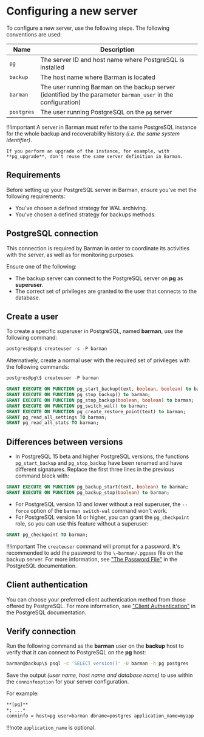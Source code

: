 # Configuring a new server

To configure a new server, use the following steps. The following conventions are used:

|**Name**|**Description**|
|--------|---------------|
|`pg`|The server ID and host name where PostgreSQL is installed|
|`backup`|The host name where Barman is located|
|`barman`|The user running Barman on the backup server (identified by the parameter `barman_user` in the configuration)|
|`postgres`|The user running PostgreSQL on the `pg` server|

!!!important
    A server in Barman must refer to the same PostgreSQL instance for the whole backup and recoverability history *(i.e. the same system identifier)*.  
    
    If you perform an upgrade of the instance, for example, with **pg_upgrade**, don't reuse the same server definition in Barman.

## Requirements

Before setting up your PostgreSQL server in Barman, ensure you've met the following requirements:

- You've chosen a defined strategy for WAL archiving.
- You've chosen a defined strategy for backups methods.

## PostgreSQL connection

This connection is required by Barman in order to coordinate its activities with the server, as well as for monitoring purposes.

Ensure one of the following:

 - The backup server can connect to the PostgreSQL server on **pg** as **superuser**.
 - The correct set of privileges are granted to the user that connects to the database.

## Create a user

To create a specific superuser in PostgreSQL, named **barman**, use the following command:
```sql
postgres@pg\$ createuser -s -P barman
```

Alternatively, create a normal user with the required set of privileges with the following commands:
```sql
postgres@pg\$ createuser -P barman
```
```sql
GRANT EXECUTE ON FUNCTION pg_start_backup(text, boolean, boolean) to barman;
GRANT EXECUTE ON FUNCTION pg_stop_backup() to barman;
GRANT EXECUTE ON FUNCTION pg_stop_backup(boolean, boolean) to barman;
GRANT EXECUTE ON FUNCTION pg_switch_wal() to barman;
GRANT EXECUTE ON FUNCTION pg_create_restore_point(text) to barman;
GRANT pg_read_all_settings TO barman;
GRANT pg_read_all_stats TO barman;
```
## Differences between versions

- In PostgreSQL 15 beta and higher PostgreSQL versions, the functions `pg_start_backup` and `pg_stop_backup` have been renamed and have different signatures. Replace the first three lines in the previous command block with:
```sql
GRANT EXECUTE ON FUNCTION pg_backup_start(text, boolean) to barman;
GRANT EXECUTE ON FUNCTION pg_backup_stop(boolean) to barman;
```
- For PostgreSQL version 13 and lower without a real superuser, the `--force` option of the `barman switch-wal` command won't work.  
- For PostgreSQL version 14 or higher, you can grant the `pg_checkpoint` role, so you can use this feature without a superuser:
```sql
GRANT pg_checkpoint TO barman;
```
!!!important
    The `createuser` command will prompt for a password.  It's recommended to add the password to the `\~barman/.pgpass` file on the backup server. For more information, see ["The Password File"](https://www.postgresql.org/docs/current/static/libpq-pgpass.html) in the PostgreSQL documentation.
    
## Client authentication

You can choose your preferred client authentication method from those offered by PostgreSQL. For more information, see ["Client Authentication"](https://www.postgresql.org/docs/current/static/client-authentication.html) in the PostgreSQL documentation.

## Verify connection

Run the following command as the **barman** user on the **backup** host to verify that it can connect to PostgreSQL on the **pg** host:

```bash
barman@backup\$ psql -c 'SELECT version()' -U barman -h pg postgres
```
Save the output *(user name, host name and database name)* to use within the `conninfooption` for your server configuration.  

For example:
```bash
**[pg]**
*; ...*
conninfo = host=pg user=barman dbname=postgres application_name=myapp
```
!!!note
    `application_name` is optional.
